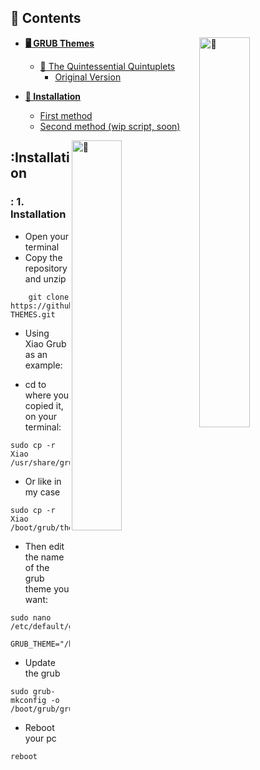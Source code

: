 ## 🔖 Contents

<a><img src="https://64.media.tumblr.com/65c422a3b1b84f50649d239f3f8ce18e/1a269cdcb80f405b-d0/s500x750/e2453746d023cdcec190021b208e7621d2d341f9.gifv" width="40%" title="🙂" align="right"></a>

- <b>[🖥️ GRUB Themes](#grub-themes)</b>

  - [💮 The Quintessential Quintuplets](#grub-themes)
    - [Original Version](#art-preview-theme-)

- <b>[🔧 Installation](#installation)</b>
  - [First method](#1-installation)
  - [Second method (wip script, soon)](#2-installation)

<a><img src="https://gifdb.com/images/high/xiao-almost-falling-asleep-q1eg6ejpw8vhnmz1.webp" width="40%" title="🙂" align="right"></a>

## :Installation
### : <b>1. Installation</b>

- Open your terminal
- Copy the repository and unzip
```
    git clone https://github.com/Zerabalus/GRUB-THEMES.git
```

- Using Xiao Grub as an example:

- cd to where you copied it, on your terminal:
```
sudo cp -r Xiao /usr/share/grub/themes
```

- Or like in my case
```
sudo cp -r Xiao /boot/grub/themes
```

- Then edit the name of the grub theme you want:
```
sudo nano /etc/default/grub
```
```
GRUB_THEME="/boot/grub/themes/Xiao/theme.txt"
```
- Update the grub
```
sudo grub-mkconfig -o /boot/grub/grub.cfg
```

- Reboot your pc
```
reboot
```

